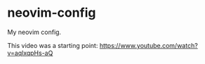 # neovim-config

My neovim config.

This video was a starting point: https://www.youtube.com/watch?v=aqlxqpHs-aQ

